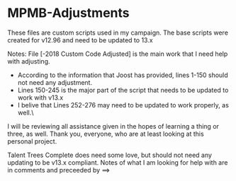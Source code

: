 # MPMB-Adjustments
These files are custom scripts used in my campaign. The base scripts were created for v12.96 and need to be updated to 13.x

Notes:
File [-2018 Custom Code Adjusted] is the main work that I need help with adjusting.
 - According to the information that Joost has provided, lines 1-150 should not need any adjustment.
 - Lines 150-245 is the major part of the script that needs to be updated to work with v13.x
 - I belive that Lines 252-276 may need to be updated to work properly, as well.\
 
 I will be reviewing all assistance given in the hopes of learning a thing or three, as well.
 Thank you, everyone, who are at least looking at this personal project.

Talent Trees Complete does need some love, but should not need any updating to be v13.x compliant.
Notes of what I am looking for help with are in comments and preceeded by ==> 
